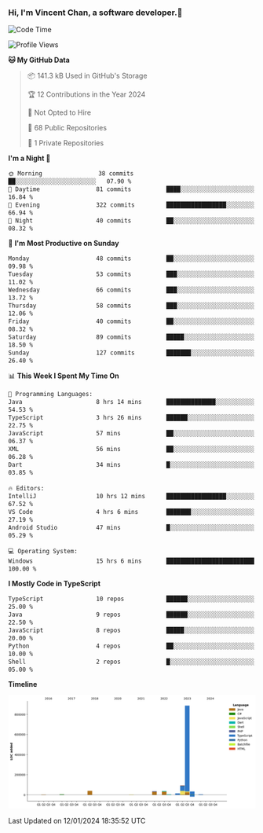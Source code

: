 ### Hi, I'm Vincent Chan, a software developer.👋

<!--
**hkvincent/hkvincent** is a ✨ _special_ ✨ repository because its `README.md` (this file) appears on your GitHub profile.

Here are some ideas to get you started:

- 🔭 I’m currently working on ...
- 🌱 I’m currently learning ...
- 👯 I’m looking to collaborate on ...
- 🤔 I’m looking for help with ...
- 💬 Ask me about ...
- 📫 How to reach me: ...
- 😄 Pronouns: ...
- ⚡ Fun fact: ...
-->
<!--START_SECTION:waka-->
![Code Time](http://img.shields.io/badge/Code%20Time-720%20hrs%2024%20mins-blue)

![Profile Views](http://img.shields.io/badge/Profile%20Views-0-blue)

**🐱 My GitHub Data** 

> 📦 141.3 kB Used in GitHub's Storage 
 > 
> 🏆 12 Contributions in the Year 2024
 > 
> 🚫 Not Opted to Hire
 > 
> 📜 68 Public Repositories 
 > 
> 🔑 1 Private Repositories 
 > 
**I'm a Night 🦉** 

```text
🌞 Morning                38 commits          ██░░░░░░░░░░░░░░░░░░░░░░░   07.90 % 
🌆 Daytime                81 commits          ████░░░░░░░░░░░░░░░░░░░░░   16.84 % 
🌃 Evening                322 commits         █████████████████░░░░░░░░   66.94 % 
🌙 Night                  40 commits          ██░░░░░░░░░░░░░░░░░░░░░░░   08.32 % 
```
📅 **I'm Most Productive on Sunday** 

```text
Monday                   48 commits          ██░░░░░░░░░░░░░░░░░░░░░░░   09.98 % 
Tuesday                  53 commits          ███░░░░░░░░░░░░░░░░░░░░░░   11.02 % 
Wednesday                66 commits          ███░░░░░░░░░░░░░░░░░░░░░░   13.72 % 
Thursday                 58 commits          ███░░░░░░░░░░░░░░░░░░░░░░   12.06 % 
Friday                   40 commits          ██░░░░░░░░░░░░░░░░░░░░░░░   08.32 % 
Saturday                 89 commits          █████░░░░░░░░░░░░░░░░░░░░   18.50 % 
Sunday                   127 commits         ███████░░░░░░░░░░░░░░░░░░   26.40 % 
```


📊 **This Week I Spent My Time On** 

```text
💬 Programming Languages: 
Java                     8 hrs 14 mins       ██████████████░░░░░░░░░░░   54.53 % 
TypeScript               3 hrs 26 mins       ██████░░░░░░░░░░░░░░░░░░░   22.75 % 
JavaScript               57 mins             ██░░░░░░░░░░░░░░░░░░░░░░░   06.37 % 
XML                      56 mins             ██░░░░░░░░░░░░░░░░░░░░░░░   06.28 % 
Dart                     34 mins             █░░░░░░░░░░░░░░░░░░░░░░░░   03.85 % 

🔥 Editors: 
IntelliJ                 10 hrs 12 mins      █████████████████░░░░░░░░   67.52 % 
VS Code                  4 hrs 6 mins        ███████░░░░░░░░░░░░░░░░░░   27.19 % 
Android Studio           47 mins             █░░░░░░░░░░░░░░░░░░░░░░░░   05.29 % 

💻 Operating System: 
Windows                  15 hrs 6 mins       █████████████████████████   100.00 % 
```

**I Mostly Code in TypeScript** 

```text
TypeScript               10 repos            ██████░░░░░░░░░░░░░░░░░░░   25.00 % 
Java                     9 repos             ██████░░░░░░░░░░░░░░░░░░░   22.50 % 
JavaScript               8 repos             █████░░░░░░░░░░░░░░░░░░░░   20.00 % 
Python                   4 repos             ██░░░░░░░░░░░░░░░░░░░░░░░   10.00 % 
Shell                    2 repos             █░░░░░░░░░░░░░░░░░░░░░░░░   05.00 % 
```



**Timeline**

![Lines of Code chart](https://raw.githubusercontent.com/hkvincent/hkvincent/main/assets/bar_graph.png)


 Last Updated on 12/01/2024 18:35:52 UTC
<!--END_SECTION:waka-->

